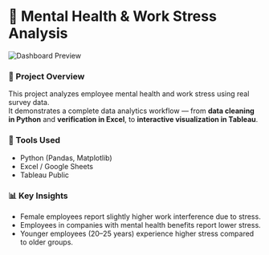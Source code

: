 
# 🧠 Mental Health & Work Stress Analysis

![Dashboard Preview](tableau/dashboard_preview.png)

### 🎯 Project Overview
This project analyzes employee mental health and work stress using real survey data.  
It demonstrates a complete data analytics workflow — from **data cleaning in Python** and **verification in Excel**, to **interactive visualization in Tableau**.

### 🧰 Tools Used
- Python (Pandas, Matplotlib)
- Excel / Google Sheets
- Tableau Public

### 📊 Key Insights
- Female employees report slightly higher work interference due to stress.
- Employees in companies with mental health benefits report lower stress.
- Younger employees (20–25 years) experience higher stress compared to older groups.
